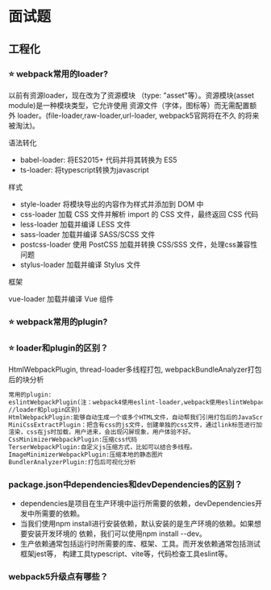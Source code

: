 # 面试题

## 工程化

### :star: webpack常用的loader?

以前有资源loader，现在改为了资源模块 （type: "asset"等）。资源模块(asset module)是一种模块类型，它允许使用
资源文件（字体，图标等）而无需配置额外 loader。(file-loader,raw-loader,url-loader, webpack5官网将在不久
的将来被淘汰)。

语法转化

* babel-loader:  将ES2015+ 代码并将其转换为 ES5
* ts-loader: 将typescript转换为javascript

样式

* style-loader 将模块导出的内容作为样式并添加到 DOM 中
* css-loader 加载 CSS 文件并解析 import 的 CSS 文件，最终返回 CSS 代码
* less-loader 加载并编译 LESS 文件
* sass-loader 加载并编译 SASS/SCSS 文件
* postcss-loader 使用 PostCSS 加载并转换 CSS/SSS 文件，处理css兼容性问题
* stylus-loader 加载并编译 Stylus 文件

框架

vue-loader 加载并编译 Vue 组件


### :star: webpack常用的plugin?


### :star: loader和plugin的区别？


HtmlWebpackPlugin, 
thread-loader多线程打包, webpackBundleAnalyzer打包后的块分析
```md
常用的plugin:
eslintWebpackPlugin(注：webpack4使用eslint-loader,webpack使用eslintWebpackPlugin，
//loader和plugin区别)
HtmlWebpackPlugin:能够自动生成一个或多个HTML文件，自动帮我们引用打包后的JavaScript和CSS文件‌
MiniCssExtractPlugin：把含有css的js文件，创建单独的css文件，通过link标签进行加载。js会堵塞页面
渲染，css在js时加载，用户进来，会出现闪屏现象，用户体验不好。
CssMinimizerWebpackPlugin:压缩css代码
TerserWebpackPlugin:自定义js压缩方式，比如可以结合多线程。
ImageMinimizerWebpackPlugin:压缩本地的静态图片
BundlerAnalyzerPlugin:打包后可视化分析
```

### package.json中dependencies和devDependencies的区别？

* dependencies是项目在生产环境中运行所需要的依赖，devDependencies开发中所需要的依赖。
* 当我们使用npm install进行安装依赖，默认安装的是生产环境的依赖。如果想要安装开发环境的
依赖，我们可以使用npm install --dev。
* 生产依赖通常包括运行时所需要的库、框架、工具。而开发依赖通常包括测试框架jest等，
构建工具typescript、vite等，代码检查工具eslint等。

### webpack5升级点有哪些？

